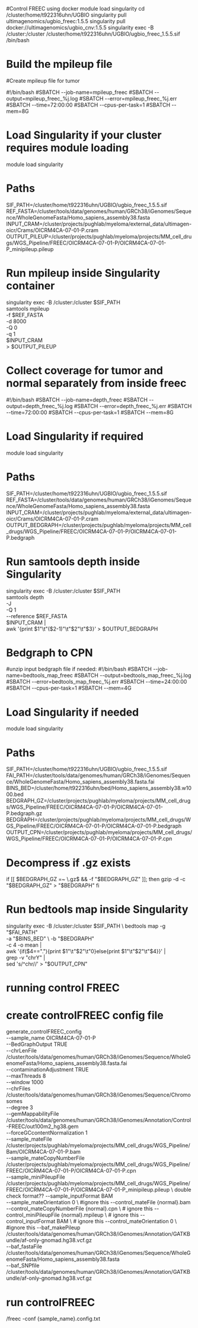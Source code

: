 #Control FREEC using docker
module load singularity
cd /cluster/home/t922316uhn/UGBIO
singularity pull ultimagenomics/ugbio_freec:1.5.5
singularity pull docker://ultimagenomics/ugbio_cnv:1.5.5
 singularity exec -B /cluster:/cluster /cluster/home/t922316uhn/UGBIO/ugbio_freec_1.5.5.sif /bin/bash

# Build the mpileup file

#Create mpileup file for tumor

#!/bin/bash
#SBATCH --job-name=mpileup_freec
#SBATCH --output=mpileup_freec_%j.log
#SBATCH --error=mpileup_freec_%j.err
#SBATCH --time=72:00:00
#SBATCH --cpus-per-task=1
#SBATCH --mem=8G

# Load Singularity if your cluster requires module loading
module load singularity

# Paths
SIF_PATH=/cluster/home/t922316uhn/UGBIO/ugbio_freec_1.5.5.sif
REF_FASTA=/cluster/tools/data/genomes/human/GRCh38/iGenomes/Sequence/WholeGenomeFasta/Homo_sapiens_assembly38.fasta
INPUT_CRAM=/cluster/projects/pughlab/myeloma/external_data/ultimagen-oicr/Crams/OICRM4CA-07-01-P.cram
OUTPUT_PILEUP=/cluster/projects/pughlab/myeloma/projects/MM_cell_drugs/WGS_Pipeline/FREEC/OICRM4CA-07-01-P/OICRM4CA-07-01-P_minipileup.pileup

# Run mpileup inside Singularity container
singularity exec -B /cluster:/cluster $SIF_PATH \
  samtools mpileup \
    -f $REF_FASTA \
    -d 8000 \
    -Q 0 \
    -q 1 \
    $INPUT_CRAM \
    > $OUTPUT_PILEUP

# Collect coverage for tumor and normal separately from inside freec
#!/bin/bash
#SBATCH --job-name=depth_freec
#SBATCH --output=depth_freec_%j.log
#SBATCH --error=depth_freec_%j.err
#SBATCH --time=72:00:00
#SBATCH --cpus-per-task=1
#SBATCH --mem=8G

# Load Singularity if required
module load singularity

# Paths
SIF_PATH=/cluster/home/t922316uhn/UGBIO/ugbio_freec_1.5.5.sif
REF_FASTA=/cluster/tools/data/genomes/human/GRCh38/iGenomes/Sequence/WholeGenomeFasta/Homo_sapiens_assembly38.fasta
INPUT_CRAM=/cluster/projects/pughlab/myeloma/external_data/ultimagen-oicr/Crams/OICRM4CA-07-01-P.cram
OUTPUT_BEDGRAPH=/cluster/projects/pughlab/myeloma/projects/MM_cell_drugs/WGS_Pipeline/FREEC/OICRM4CA-07-01-P/OICRM4CA-07-01-P.bedgraph

# Run samtools depth inside Singularity
singularity exec -B /cluster:/cluster $SIF_PATH \
  samtools depth \
    -J \
    -Q 1 \
    --reference $REF_FASTA \
    $INPUT_CRAM | \
  awk '{print $1"\t"($2-1)"\t"$2"\t"$3}' > $OUTPUT_BEDGRAPH



# Bedgraph to CPN
#unzip input bedgraph file if needed:
#!/bin/bash
#SBATCH --job-name=bedtools_map_freec
#SBATCH --output=bedtools_map_freec_%j.log
#SBATCH --error=bedtools_map_freec_%j.err
#SBATCH --time=24:00:00
#SBATCH --cpus-per-task=1
#SBATCH --mem=4G

# Load Singularity if needed
module load singularity

# Paths
SIF_PATH=/cluster/home/t922316uhn/UGBIO/ugbio_freec_1.5.5.sif
FAI_PATH=/cluster/tools/data/genomes/human/GRCh38/iGenomes/Sequence/WholeGenomeFasta/Homo_sapiens_assembly38.fasta.fai
BINS_BED=/cluster/home/t922316uhn/bed/Homo_sapiens_assembly38.w1000.bed
BEDGRAPH_GZ=/cluster/projects/pughlab/myeloma/projects/MM_cell_drugs/WGS_Pipeline/FREEC/OICRM4CA-07-01-P/OICRM4CA-07-01-P.bedgraph.gz
BEDGRAPH=/cluster/projects/pughlab/myeloma/projects/MM_cell_drugs/WGS_Pipeline/FREEC/OICRM4CA-07-01-P/OICRM4CA-07-01-P.bedgraph
OUTPUT_CPN=/cluster/projects/pughlab/myeloma/projects/MM_cell_drugs/WGS_Pipeline/FREEC/OICRM4CA-07-01-P/OICRM4CA-07-01-P.cpn

# Decompress if .gz exists
if [[ $BEDGRAPH_GZ =~ \.gz$ && -f "$BEDGRAPH_GZ" ]]; then
    gzip -d -c "$BEDGRAPH_GZ" > "$BEDGRAPH"
fi

# Run bedtools map inside Singularity
singularity exec -B /cluster:/cluster $SIF_PATH \
  bedtools map -g "$FAI_PATH" \
    -a "$BINS_BED" \
    -b "$BEDGRAPH" \
    -c 4 -o mean | \
  awk '{if($4=="."){print $1"\t"$2"\t"0}else{print $1"\t"$2"\t"$4}}' | \
  grep -v "chrY" | \
  sed 's/^chr//' > "$OUTPUT_CPN"



# running control FREEC

# create controlFREEC config file
generate_controlFREEC_config \
	--sample_name OICRM4CA-07-01-P \
	--BedGraphOutput TRUE \
	--chrLenFile /cluster/tools/data/genomes/human/GRCh38/iGenomes/Sequence/WholeGenomeFasta/Homo_sapiens_assembly38.fasta.fai \
	--contaminationAdjustment TRUE \
	--maxThreads 8 \
	--window 1000 \
	--chrFiles /cluster/tools/data/genomes/human/GRCh38/iGenomes/Sequence/Chromosomes \
	--degree 3 \
	--gemMappabilityFile /cluster/tools/data/genomes/human/GRCh38/iGenomes/Annotation/Control-FREEC/out100m2_hg38.gem \
	--forceGCcontentNormalization 1 \
	--sample_mateFile /cluster/projects/pughlab/myeloma/projects/MM_cell_drugs/WGS_Pipeline/Bam/OICRM4CA-07-01-P.bam \
	--sample_mateCopyNumberFile /cluster/projects/pughlab/myeloma/projects/MM_cell_drugs/WGS_Pipeline/FREEC/OICRM4CA-07-01-P/OICRM4CA-07-01-P.cpn \
	--sample_miniPileupFile /cluster/projects/pughlab/myeloma/projects/MM_cell_drugs/WGS_Pipeline/FREEC/OICRM4CA-07-01-P/OICRM4CA-07-01-P_minipileup.pileup \ double check format??
	--sample_inputFormat BAM \
	--sample_mateOrientation 0 \ #ignore this
	--control_mateFile {normal}.bam \
	--control_mateCopyNumberFile {normal}.cpn \ # ignore this
	--control_miniPileupFile {normal}.mpileup \ # ignore this 
	--control_inputFormat BAM \ # ignore this
	--control_mateOrientation 0 \ #ignore this
	--baf_makePileup /cluster/tools/data/genomes/human/GRCh38/iGenomes/Annotation/GATKBundle/af-only-gnomad.hg38.vcf.gz \
	--baf_fastaFile /cluster/tools/data/genomes/human/GRCh38/iGenomes/Sequence/WholeGenomeFasta/Homo_sapiens_assembly38.fasta \
	--baf_SNPfile /cluster/tools/data/genomes/human/GRCh38/iGenomes/Annotation/GATKBundle/af-only-gnomad.hg38.vcf.gz

# run controlFREEC
/freec -conf {sample_name}.config.txt